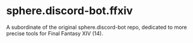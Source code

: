 # sphere.discord-bot.ffxiv
A subordinate of the original sphere.discord-bot repo, dedicated to more precise tools for Final Fantasy XIV (14).
